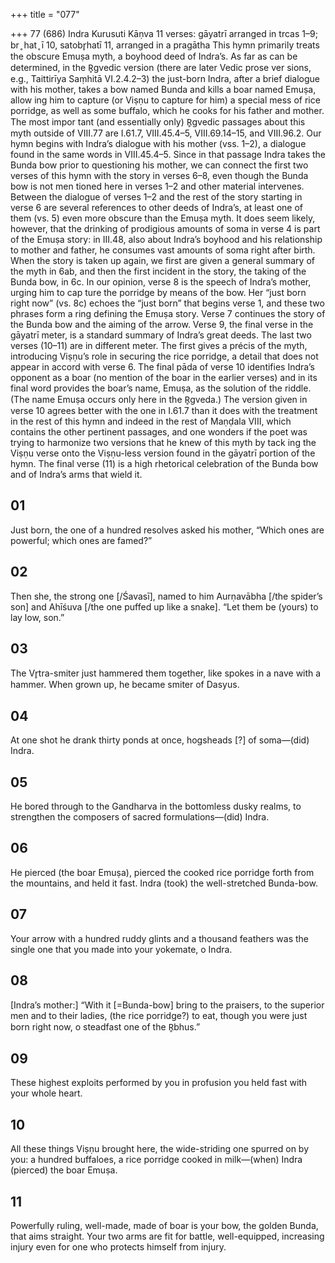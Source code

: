 +++
title = "077"

+++
77 (686)
Indra
Kurusuti Kāṇva
11 verses:  gāyatrī arranged in trcas 1–9; br ̥ hat ̥ ī 10, satobr̥hatī 11, arranged in a  pragātha
This hymn primarily treats the obscure Emuṣa myth, a boyhood deed of Indra’s.  As far as can be determined, in the R̥gvedic version (there are later Vedic prose ver sions, e.g., Taittirīya Saṃhitā VI.2.4.2–3) the just-born Indra, after a brief dialogue  with his mother, takes a bow named Bunda and kills a boar named Emuṣa, allow ing him to capture (or Viṣṇu to capture for him) a special mess of rice porridge, as  well as some buffalo, which he cooks for his father and mother. The most impor tant (and essentially only) R̥gvedic passages about this myth outside of VIII.77 are  I.61.7, VIII.45.4–5, VIII.69.14–15, and VIII.96.2.
Our hymn begins with Indra’s dialogue with his mother (vss. 1–2), a dialogue  found in the same words in VIII.45.4–5. Since in that passage Indra takes the  Bunda bow prior to questioning his mother, we can connect the first two verses  of this hymn with the story in verses 6–8, even though the Bunda bow is not men
tioned here in verses 1–2 and other material intervenes. Between the dialogue of  verses 1–2 and the rest of the story starting in verse 6 are several references to other  deeds of Indra’s, at least one of them (vs. 5) even more obscure than the Emuṣa  myth. It does seem likely, however, that the drinking of prodigious amounts of  soma in verse 4 is part of the Emuṣa story: in III.48, also about Indra’s boyhood  and his relationship to mother and father, he consumes vast amounts of soma  right after birth.
When the story is taken up again, we first are given a general summary of the  myth in 6ab, and then the first incident in the story, the taking of the Bunda bow,  in 6c. In our opinion, verse 8 is the speech of Indra’s mother, urging him to cap ture the porridge by means of the bow. Her “just born right now” (vs. 8c) echoes  the “just born” that begins verse 1, and these two phrases form a ring defining the  Emuṣa story. Verse 7 continues the story of the Bunda bow and the aiming of the  arrow. Verse 9, the final verse in the gāyatrī meter, is a standard summary of Indra’s  great deeds.
The last two verses (10–11) are in different meter. The first gives a précis of the  myth, introducing Viṣṇu’s role in securing the rice porridge, a detail that does not  appear in accord with verse 6. The final pāda of verse 10 identifies Indra’s opponent  as a boar (no mention of the boar in the earlier verses) and in its final word provides the boar’s name, Emuṣa, as the solution of the riddle. (The name Emuṣa occurs  only here in the R̥gveda.) The version given in verse 10 agrees better with the one in  I.61.7 than it does with the treatment in the rest of this hymn and indeed in the rest  of Maṇḍala VIII, which contains the other pertinent passages, and one wonders if  the poet was trying to harmonize two versions that he knew of this myth by tack
ing the Viṣṇu verse onto the Viṣṇu-less version found in the gāyatrī portion of the  hymn. The final verse (11) is a high rhetorical celebration of the Bunda bow and of  Indra’s arms that wield it.
## 01
Just born, the one of a hundred resolves asked his mother,
“Which ones are powerful; which ones are famed?”
## 02
Then she, the strong one [/Śavasī], named to him Aurṇavābha [/the  spider’s son] and Ahīśuva [/the one puffed up like a snake].
“Let them be (yours) to lay low, son.”
## 03
The Vr̥tra-smiter just hammered them together, like spokes in a nave  with a hammer.
When grown up, he became smiter of Dasyus.
## 04
At one shot he drank thirty ponds at once,
hogsheads [?] of soma—(did) Indra.
## 05
He bored through to the Gandharva in the bottomless dusky realms, to strengthen the composers of sacred formulations—(did) Indra.
## 06
He pierced (the boar Emuṣa), pierced the cooked rice porridge forth  from the mountains, and held it fast.
Indra (took) the well-stretched Bunda-bow.
## 07
Your arrow with a hundred ruddy glints and a thousand feathers was  the single one
that you made into your yokemate, o Indra.
## 08
[Indra’s mother:] “With it [=Bunda-bow] bring to the praisers, to the  superior men and to their ladies, (the rice porridge?) to eat,
though you were just born right now, o steadfast one of the R̥bhus.”
## 09
These highest exploits performed by you in profusion
you held fast with your whole heart.
## 10
All these things Viṣṇu brought here, the wide-striding one spurred on  by you:
a hundred buffaloes, a rice porridge cooked in milk—(when) Indra
(pierced) the boar Emuṣa.
## 11
Powerfully ruling, well-made, made of boar is your bow, the golden  Bunda, that aims straight.
Your two arms are fit for battle, well-equipped, increasing injury even  for one who protects himself from injury.

